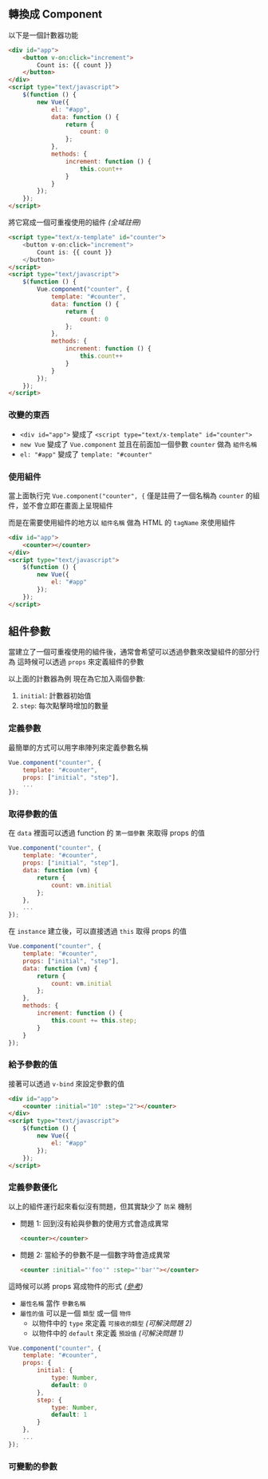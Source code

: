 ## 轉換成 Component

以下是一個計數器功能
``` html
<div id="app">
    <button v-on:click="increment">
        Count is: {{ count }}
    </button>
</div>
<script type="text/javascript">
    $(function () {
        new Vue({
            el: "#app",
            data: function () {
                return {
                    count: 0
                };
            },
            methods: {
                increment: function () {
                    this.count++
                }
            }
        });
    });
</script>
```
將它寫成一個可重複使用的組件 *(全域註冊)*
``` html
<script type="text/x-template" id="counter">
    <button v-on:click="increment">
        Count is: {{ count }}
    </button>
</script>
<script type="text/javascript">
    $(function () {
        Vue.component("counter", {
            template: "#counter",
            data: function () {
                return {
                    count: 0
                };
            },
            methods: {
                increment: function () {
                    this.count++
                }
            }
        });
    });
</script>
```

### 改變的東西
- `<div id="app">` 變成了 `<script type="text/x-template" id="counter">`
- `new Vue` 變成了 `Vue.component` 並且在前面加一個參數 `counter` 做為 `組件名稱`
- `el: "#app"` 變成了 `template: "#counter"`

### 使用組件

當上面執行完 `Vue.component("counter", {` 僅是註冊了一個名稱為 `counter` 的組件，並不會立即在畫面上呈現組件

而是在需要使用組件的地方以 `組件名稱` 做為 HTML 的 `tagName` 來使用組件
``` html
<div id="app">
    <counter></counter>
</div>
<script type="text/javascript">
    $(function () {
        new Vue({
            el: "#app"
        });
    });
</script>
```

## 組件參數

當建立了一個可重複使用的組件後，通常會希望可以透過參數來改變組件的部分行為
這時候可以透過 `props` 來定義組件的參數

以上面的計數器為例
現在為它加入兩個參數:
1. `initial`: 計數器初始值
2. `step`: 每次點擊時增加的數量

### 定義參數

最簡單的方式可以用字串陣列來定義參數名稱
``` js
Vue.component("counter", {
    template: "#counter",
    props: ["initial", "step"],
    ...
});
```

### 取得參數的值

在 `data` 裡面可以透過 function 的 `第一個參數` 來取得 props 的值
``` js
Vue.component("counter", {
    template: "#counter",
    props: ["initial", "step"],
    data: function (vm) {
        return {
            count: vm.initial
        };
    },
    ...
});
```
在 `instance` 建立後，可以直接透過 `this` 取得 props 的值
``` js
Vue.component("counter", {
    template: "#counter",
    props: ["initial", "step"],
    data: function (vm) {
        return {
            count: vm.initial
        };
    },
    methods: {
        increment: function () {
            this.count += this.step;
        }
    }
});
```

### 給予參數的值

接著可以透過 `v-bind` 來設定參數的值
``` html
<div id="app">
    <counter :initial="10" :step="2"></counter>
</div>
<script type="text/javascript">
    $(function () {
        new Vue({
            el: "#app"
        });
    });
</script>
```

### 定義參數優化

以上的組件運行起來看似沒有問題，但其實缺少了 `防呆` 機制

- 問題 1:
  回到沒有給與參數的使用方式會造成異常
  ``` html
  <counter></counter>
  ```
  
- 問題 2:
  當給予的參數不是一個數字時會造成異常
  ``` html
  <counter :initial="'foo'" :step="'bar'"></counter>
  ```

這時候可以將 props 寫成物件的形式 *([參考](https://v2.vuejs.org/v2/guide/components-props#Prop-Validation))*
- `屬性名稱` 當作 `參數名稱`
- `屬性的值` 可以是一個 `類型` 或一個 `物件`
  - 以物件中的 `type` 來定義 `可接收的類型` *(可解決問題 2)*
  - 以物件中的 `default` 來定義 `預設值` *(可解決問題 1)*
``` js
Vue.component("counter", {
    template: "#counter",
    props: {
        initial: {
            type: Number,
            default: 0
        },
        step: {
            type: Number,
            default: 1
        }
    },
    ...
});
```

### 可變動的參數

